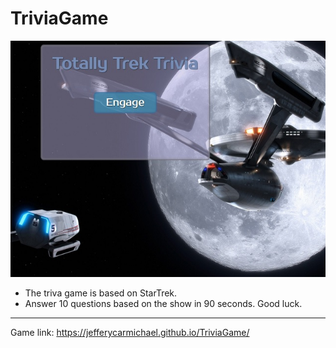 # TriviaGame
![triva.jpg](/assets/images/trivia.jpg)
* The triva game is based on StarTrek.
* Answer 10 questions based on the show in 90 seconds. Good luck.

---

Game link: https://jefferycarmichael.github.io/TriviaGame/ 